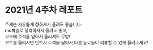 # 2021년 4주차 레포트  
주제는 자유롭게 정하셔서 올려도 좋습니다.  
md파일로 정리하셔서 올려도 좋고,  
코드에 주석을 달아서 올리셔도 무방!  
코드를 올리시면 반드시 주석을 달아서 다른 동료들이 리뷰할 수 있게 올려주세요!